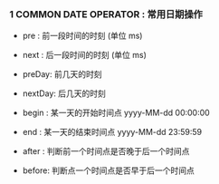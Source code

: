 
### 1 COMMON DATE OPERATOR : 常用日期操作

- pre : 前一段时间的时刻 (单位 ms)
- next : 后一段时间的时刻 (单位 ms)

- preDay: 前几天的时刻
- nextDay: 后几天的时刻

- begin : 某一天的开始时间点 yyyy-MM-dd 00:00:00
- end   : 某一天的结束时间点 yyyy-MM-dd 23:59:59

- after : 判断前一个时间点是否晚于后一个时间点
- before: 判断点一个时间点是否早于后一个时间点
